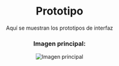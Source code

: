 <div align="center">

# Prototipo

Aquí se muestran los prototipos de interfaz

### Imagen principal:

![Imagen principal](https://github.com/miguelgomez75/24-25-IdSw1-SDR/blob/main/images/interfaz/2%C2%AA_version/5.jpg)

</div>
